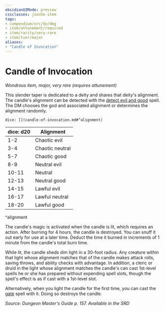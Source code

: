 ```yaml
---
obsidianUIMode: preview
cssclasses: json5e-item
tags:
- compendium/src/5e/dmg
- item/attunement/required
- item/rarity/very-rare
- item/tier/major
aliases: 
- "Candle of Invocation"
---
```

# Candle of Invocation
*Wondrous item, major, very rare (requires attunement)*  


This slender taper is dedicated to a deity and shares that deity's alignment. The candle's alignment can be detected with the [detect evil and good](Mechanics/spells/detect-evil-and-good.md) spell. The DM chooses the god and associated alignment or determines the alignment randomly.

`dice: [](candle-of-invocation.md#^alignment)`

| dice: d20 | Alignment |
|-----------|-----------|
| 1-2 | Chaotic evil |
| 3-4 | Chaotic neutral |
| 5-7 | Chaotic good |
| 8-9 | Neutral evil |
| 10-11 | Neutral |
| 12-13 | Neutral good |
| 14-15 | Lawful evil |
| 16-17 | Lawful neutral |
| 18-20 | Lawful good |
^alignment

The candle's magic is activated when the candle is lit, which requires an action. After burning for 4 hours, the candle is destroyed. You can snuff it out early for use at a later time. Deduct the time it burned in increments of 1 minute from the candle's total burn time.

While lit, the candle sheds dim light in a 30-foot radius. Any creature within that light whose alignment matches that of the candle makes attack rolls, saving throws, and ability checks with advantage. In addition, a cleric or druid in the light whose alignment matches the candle's can cast 1st-level spells he or she has prepared without expending spell slots, though the spell's effect is as if cast with a 1st-level slot.

Alternatively, when you light the candle for the first time, you can cast the [gate](Mechanics/spells/gate.md) spell with it. Doing so destroys the candle.

*Source: Dungeon Master's Guide p. 157. Available in the <span title='Systems Reference Document (5.1)'>SRD</span>*